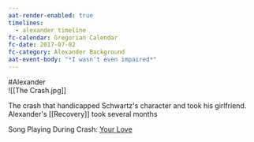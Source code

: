 ```yaml
---
aat-render-enabled: true
timelines:
  - alexander timeline
fc-calendar: Gregorian Calendar
fc-date: 2017-07-02
fc-category: Alexander Background
aat-event-body: "*I wasn't even impaired*"
---
```

#Alexander  
![[The Crash.jpg]]

The crash that handicapped Schwartz's character and took his girlfriend. Alexander's [[Recovery]] took several months

Song Playing During Crash: [Your Love](https://open.spotify.com/track/0WoFs3EdGOx58yX5BtXvOa?si=698d3f6125674bad)
